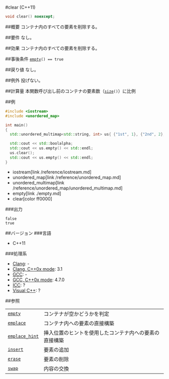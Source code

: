 #clear (C++11)
```cpp
void clear() noexcept;
```

##概要
コンテナ内のすべての要素を削除する。


##要件
なし。


##効果
コンテナ内のすべての要素を削除する。


##事後条件
[`empty`](./empty.md)`() == true`


##戻り値
なし。


##例外
投げない。


##計算量
本関数呼び出し前のコンテナの要素数（[`size`](./size.md)`()`）に比例


##例
```cpp
#include <iostream>
#include <unordered_map>

int main()
{
  std::unordered_multimap<std::string, int> us{ {"1st", 1}, {"2nd", 2}, {"3rd", 3}, {"4th", 4}, {"5th", 5}, {"3rd", 33}, };

  std::cout << std::boolalpha;
  std::cout << us.empty() << std::endl;
  us.clear();
  std::cout << us.empty() << std::endl;
}
```
* iostream[link /reference/iostream.md]
* unordered_map[link /reference/unordered_map.md]
* unordered_multimap[link /reference/unordered_map/unordered_multimap.md]
* empty[link ./empty.md]
* clear[color ff0000]

###出力
```
false
true
```

##バージョン
###言語
- C++11

###処理系
- [Clang](/implementation#clang.md): -
- [Clang, C++0x mode](/implementation#clang.md): 3.1
- [GCC](/implementation#gcc.md): -
- [GCC, C++0x mode](/implementation#gcc.md): 4.7.0
- [ICC](/implementation#icc.md): ?
- [Visual C++](/implementation#visual_cpp.md): ?

##参照

|                                     |                                                        |
|-------------------------------------|--------------------------------------------------------|
| [`empty`](./empty.md)               | コンテナが空かどうかを判定                             |
| [`emplace`](./emplace.md)           | コンテナ内への要素の直接構築                           |
| [`emplace_hint`](./emplace_hint.md) | 挿入位置のヒントを使用したコンテナ内への要素の直接構築 |
| [`insert`](./insert.md)             | 要素の追加                                             |
| [`erase`](./erase.md)               | 要素の削除                                             |
| [`swap`](./swap.md)                 | 内容の交換                                             |

